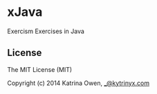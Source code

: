 # xJava

Exercism Exercises in Java
## License
The MIT License (MIT)

Copyright (c) 2014 Katrina Owen, _@kytrinyx.com

